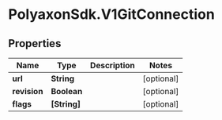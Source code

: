 # PolyaxonSdk.V1GitConnection

## Properties

Name | Type | Description | Notes
------------ | ------------- | ------------- | -------------
**url** | **String** |  | [optional] 
**revision** | **Boolean** |  | [optional] 
**flags** | **[String]** |  | [optional] 



